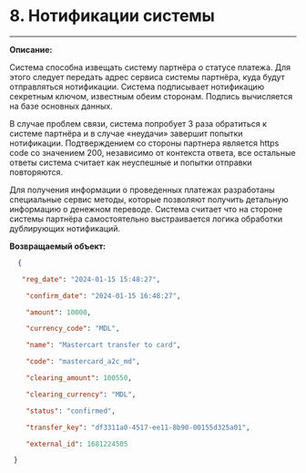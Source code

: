 # 8. Нотификации системы

------



**Описание:**

Cистема способна извещать систему партнёра о статусе платежа. Для этого следует передать адрес сервиса системы партнёра, куда будут отправляться нотификации. Cистема подписывает нотификацию секретным ключом, известным обеим сторонам. Подпись вычисляется на базе основных данных. 

В случае проблем связи, система попробует 3 раза обратиться к системе партнёра и в случае «неудачи» завершит попытки нотификации. Подтверждением со стороны партнера является https code со значением 200, независимо от контекста ответа, все остальные ответы система считает как неуспешные и попытки отправки повторяются.  

Для получения информации о проведенных платежах разработаны специальные сервис методы, которые позволяют получить детальную информацию о денежном переводе. Система считает что на стороне системы партнёра самостоятельно выстраивается логика обработки дублирующих нотификаций.



**Возвращаемый объект:**

```json
  {

​	"reg_date": "2024-01-15 15:48:27",

  	"confirm_date": "2024-01-15 16:48:27",

  	"amount": 10000,

  	"currency_code": "MDL",

  	"name": "Mastercart transfer to card",

  	"code": "mastercard_a2c_md",

  	"clearing_amount": 100550,

  	"clearing_currency": "MDL",

  	"status": "confirmed",

  	"transfer_key": "df3311a0-4517-ee11-8b90-00155d325a01",

  	"external_id": 1681224505

 }

```







